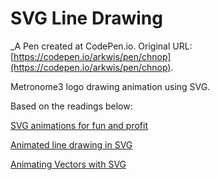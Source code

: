 # SVG Line Drawing
 _A Pen created at CodePen.io. Original URL: [https://codepen.io/arkwis/pen/chnop](https://codepen.io/arkwis/pen/chnop).

 Metronome3 logo drawing animation using SVG. 

Based on the readings below:

[SVG animations for fun and profit](http://product.voxmedia.com/post/68085482982/polygon-feature-design-svg-animations-for-fun-and)

[Animated line drawing in SVG](http://jakearchibald.com/2013/animated-line-drawing-svg/)

[Animating Vectors with SVG](http://24ways.org/2013/animating-vectors-with-svg/)
